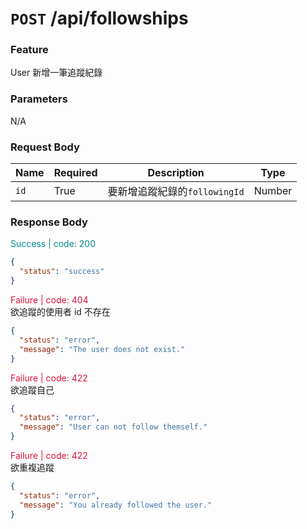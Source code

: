 # `POST` /api/followships

### Feature

User 新增一筆追蹤紀錄

### Parameters

N/A

### Request Body

| Name | Required | Description                   | Type   |
| ---- | -------- | ----------------------------- | ------ |
| `id` | True     | 要新增追蹤紀錄的`followingId` | Number |

### Response Body

<font color="#008B8B">Success | code: 200</font>

```json
{
  "status": "success"
}
```

<font color="#DC143C">Failure | code: 404</font>  
欲追蹤的使用者 id 不存在

```json
{
  "status": "error",
  "message": "The user does not exist."
}
```

<font color="#DC143C">Failure | code: 422</font>  
欲追蹤自己

```json
{
  "status": "error",
  "message": "User can not follow themself."
}
```

<font color="#DC143C">Failure | code: 422</font>  
欲重複追蹤

```json
{
  "status": "error",
  "message": "You already followed the user."
}
```
